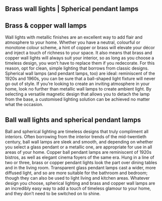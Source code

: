 ## Brass wall lights | Spherical pendant lamps

## Brass & copper wall lamps

Wall lights with metallic finishes are an excellent way to add flair and atmosphere to your home. Whether you have a neutral, colourful or monotone colour scheme, a hint of copper or brass will elevate your décor and inject a touch of richness to your space. It also means that brass and copper wall lights will always suit your interior, so as long as you choose a timeless design, you won’t have to replace them if you redecorate. For this reason, opt for clean, simple lighting that borrows from classic designs. Spherical wall lamps (and pendant lamps, too) are ideal: reminiscent of the 1920s and 1960s, you can be sure that a ball-shaped light fixture will never go out of style. If you’re looking to create an inviting atmosphere in your home, look no further than metallic wall lamps to create ambient light. By selecting a versatile magnetic design that allows you to detach the lamp from the base, a customised lighting solution can be achieved no matter what the occasion.

## Ball wall lights and spherical pendant lamps

Ball and spherical lighting are timeless designs that truly compliment all interiors. Often borrowing from the interior trends of the mid-twentieth century, ball wall lamps are sleek and smooth, and depending on whether you select a glass pendant or a metallic one, are appropriate for use in all areas of your home. Copper ball pendant lamps are reminiscent of 1920s bistros, as well as elegant cinema foyers of the same era. Hung in a line of two or three, brass or copper pendant lights look the part over dining tables and in the living room. Transparent glass pendant lamps cast a wider, more diffused light, and so are more suitable for the bathroom and bedroom; though they can also be used to light living and kitchen areas. Whatever design you choose, spherical lighting and brass and copper wall lamps are an incredibly easy way to add a touch of timeless glamour to your home, and they don’t need to be switched on to shine.

